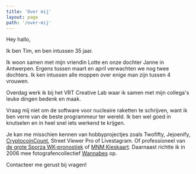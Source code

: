 ```yaml
---
title: 'Over mij'
layout: page
path: '/over-mij'
---
```


Hey hallo,

Ik ben Tim, en ben intussen 35 jaar.

Ik woon samen met mijn vriendin Lotte en onze dochter Janne in Antwerpen. Ergens tussen maart en april verwachten we nog twee dochters. Ik ken intussen alle moppen over enige man zijn tussen 4 vrouwen.

Overdag werk ik bij het VRT Creative Lab waar ik samen met mijn collega's leuke dingen bedenk en maak.

Vraag mij niet om de software voor nucleaire raketten te schrijven, want ik ben verre van de beste programmeur ter wereld. Ik ben wel goed in knutselen en in heel snel iets werkend te krijgen.

Je kan me misschien kennen van hobbyprojectjes zoals Twofifty, Jejoenify, [CryptocoinCount](https://cryptocoincount.com/), Street Viewer Pro of Livestagram. Of professioneel van [de grote Sporza WK-pronostiek](https://wkpronostiek.sporza.be/) of [MNM Kieskaart](http://kieskaart.mnm.be/). Daarnaast richtte ik in 2006 mee fotografencollectief [Wannabes](https://wannabes.be) op.

Contacteer me gerust bij vragen!
